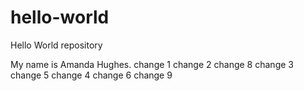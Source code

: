 # hello-world
Hello World repository

My name is Amanda Hughes.
change 1
change 2
change 8
change 3
change 5
change 4
change 6
change 9
